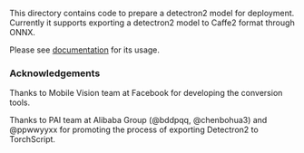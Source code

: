 
This directory contains code to prepare a detectron2 model for deployment.
Currently it supports exporting a detectron2 model to Caffe2 format through ONNX.

Please see [documentation](https://detectron2.readthedocs.io/tutorials/deployment.html) for its usage.


### Acknowledgements

Thanks to Mobile Vision team at Facebook for developing the conversion tools.

Thanks to PAI team at Alibaba Group (@bddpqq, @chenbohua3) and @ppwwyyxx for promoting the process of exporting
Detectron2 to TorchScript.

